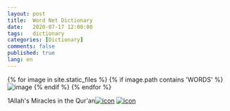 ```yaml
---
layout: post
title:  Word Net Dictionary
date:   2020-07-17 12:00:00
tags:   dictionary
categories: [Dictionary]
comments: false
published: true
lang: en
---
```



{% for image in site.static_files %}
    {% if image.path contains 'WORDS' %}
        <img src="{{ site.baseurl }}{{ image.path }}" alt="image" />
    {% endif %}
{% endfor %}

<tr><td>1</td><td>Allah's Miracles in the Qur'an</td><td><a href="https://hy-ebook.github.io/viewer/web/viewer.html?file=https://hy-ebook.github.io/asset/pdf/HY1.pdf" target="_blank"><img src="/asset/images/pdf.png" alt="icon"></img></a> </td><td><a href="https://hy-ebook.github.io/ePubViewer3/#/asset/epub/1.epub" target="_blank"><img src="/asset/images/pub.png" alt="icon"></img></a></td></tr>
</table>
